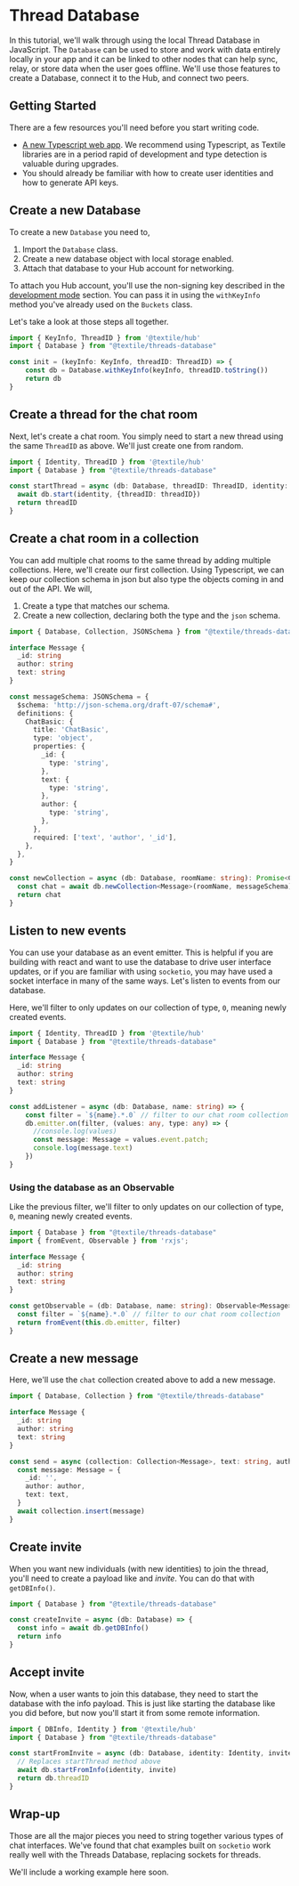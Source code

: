 # Thread Database

In this tutorial, we'll walk through using the local Thread Database in JavaScript. The `Database` can be used to store and work with data entirely locally in your app and it can be linked to other nodes that can help sync, relay, or store data when the user goes offline. We'll use those features to create a Database, connect it to the Hub, and connect two peers.

## Getting Started

There are a few resources you'll need before you start writing code.

- [A new Typescript web app](https://webpack.js.org/guides/typescript/). We recommend using Typescript, as Textile libraries are in a period rapid of development and type detection is valuable during upgrades.
- You should already be familiar with how to create user identities and how to generate API keys.

## Create a new Database

To create a new `Database` you need to, 

1. Import the `Database` class.
2. Create a new database object with local storage enabled.
3. Attach that database to your Hub account for networking.

To attach you Hub account, you'll use the non-signing key described in the [development mode](development-mode.md) section. You can pass it in using the `withKeyInfo` method you've already used on the `Buckets` class.

Let's take a look at those steps all together.

```typescript
import { KeyInfo, ThreadID } from '@textile/hub'
import { Database } from "@textile/threads-database"

const init = (keyInfo: KeyInfo, threadID: ThreadID) => {
    const db = Database.withKeyInfo(keyInfo, threadID.toString())
    return db
}
```

## Create a thread for the chat room

Next, let's create a chat room. You simply need to start a new thread using the same `ThreadID` as above. We'll just create one from random.

```typescript
import { Identity, ThreadID } from '@textile/hub'
import { Database } from "@textile/threads-database"

const startThread = async (db: Database, threadID: ThreadID, identity: Identity) => {
  await db.start(identity, {threadID: threadID})
  return threadID
}
```

## Create a chat room in a collection

You can add multiple chat rooms to the same thread by adding multiple collections. Here, we'll create our first collection. Using Typescript, we can keep our collection schema in json but also type the objects coming in and out of the API. We will,

1. Create a type that matches our schema.
2. Create a new collection, declaring both the type and the `json` schema.

```typescript
import { Database, Collection, JSONSchema } from "@textile/threads-database"

interface Message {
  _id: string
  author: string
  text: string
}

const messageSchema: JSONSchema = {
  $schema: 'http://json-schema.org/draft-07/schema#',
  definitions: {
    ChatBasic: {
      title: 'ChatBasic',
      type: 'object',
      properties: {
        _id: {
          type: 'string',
        },
        text: {
          type: 'string',
        },
        author: {
          type: 'string',
        },
      },
      required: ['text', 'author', '_id'],
    },
  },
}

const newCollection = async (db: Database, roomName: string): Promise<Collection<Message>> => {
  const chat = await db.newCollection<Message>(roomName, messageSchema)
  return chat
}
```

## Listen to new events

You can use your database as an event emitter. This is helpful if you are building with react and want to use the database to drive user interface updates, or if you are familiar with using `socketio`, you may have used a socket interface in many of the same ways. Let's listen to events from our database.

Here, we'll filter to only updates on our collection of type, `0`, meaning newly created events.

```typescript
import { Identity, ThreadID } from '@textile/hub'
import { Database } from "@textile/threads-database"

interface Message {
  _id: string
  author: string
  text: string
}

const addListener = async (db: Database, name: string) => {
    const filter = `${name}.*.0` // filter to our chat room collection
    db.emitter.on(filter, (values: any, type: any) => {
      //console.log(values)
      const message: Message = values.event.patch;
      console.log(message.text)
    })
}
```

### Using the database as an Observable

Like the previous filter, we'll filter to only updates on our collection of type, `0`, meaning newly created events.

```typescript
import { Database } from "@textile/threads-database"
import { fromEvent, Observable } from 'rxjs';

interface Message {
  _id: string
  author: string
  text: string
}

const getObservable = (db: Database, name: string): Observable<Message> => {
  const filter = `${name}.*.0` // filter to our chat room collection
  return fromEvent(this.db.emitter, filter)
}
```

## Create a new message

Here, we'll use the `chat` collection created above to add a new message. 

```typescript
import { Database, Collection } from "@textile/threads-database"

interface Message {
  _id: string
  author: string
  text: string
}

const send = async (collection: Collection<Message>, text: string, author: string) => {
  const message: Message = {
    _id: '',
    author: author,
    text: text,
  }
  await collection.insert(message)
}
```

## Create invite

When you want new individuals (with new identities) to join the thread, you'll need to create a payload like and _invite_. You can do that with `getDBInfo()`.

```typescript
import { Database } from "@textile/threads-database"

const createInvite = async (db: Database) => {
  const info = await db.getDBInfo()
  return info
}
```

## Accept invite

Now, when a user wants to join this database, they need to start the database with the info payload. This is just like starting the database like you did before, but now you'll start it from some remote information.

```typescript
import { DBInfo, Identity } from '@textile/hub'
import { Database } from "@textile/threads-database"

const startFromInvite = async (db: Database, identity: Identity, invite: DBInfo) => {
  // Replaces startThread method above
  await db.startFromInfo(identity, invite)
  return db.threadID
}
```

## Wrap-up

Those are all the major pieces you need to string together various types of chat interfaces. We've found that chat examples built on `socketio` work really well with the Threads Database, replacing sockets for threads.

We'll include a working example here soon.

<br />
